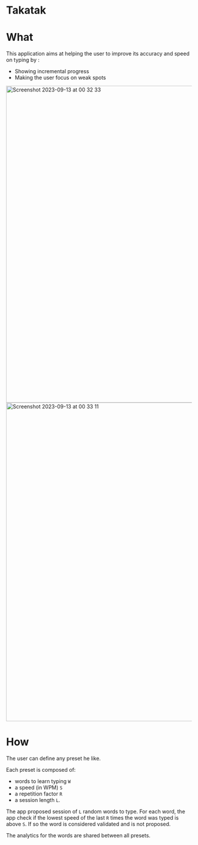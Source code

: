 # Takatak

# What

This application aims at helping the user to improve its accuracy and speed on typing by :
- Showing incremental progress
- Making the user focus on weak spots

<img width="859" alt="Screenshot 2023-09-13 at 00 32 33" src="https://github.com/Alounv/takatak/assets/34238160/8a0130ae-9b07-4f3c-9ac3-a71a5ce61ed3">
<img width="864" alt="Screenshot 2023-09-13 at 00 33 11" src="https://github.com/Alounv/takatak/assets/34238160/c3975a0b-5ac5-4207-a5ee-e405c325df27">

# How

The user can define any preset he like.

Each preset is composed of:
- words to learn typing `W`
- a speed (in WPM) `S`
- a repetition factor `R`
- a session length `L`.

The app proposed session of `L` random words to type.
For each word, the app check if the lowest speed of the last `R` times the word was typed is above `S`.
If so the word is considered validated and is not proposed.

The analytics for the words are shared between all presets.
